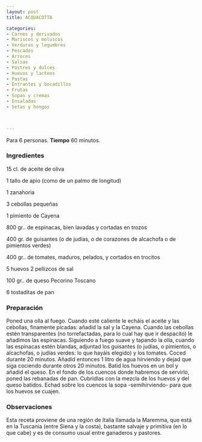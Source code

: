```yaml
---
layout: post
title: ACQUACOTTA

categories:
- Carnes y derivados
- Mariscos y moluscos
- Verduras y legumbres
- Pescados
- Arroces
- Salsas
- Postres y dulces
- Huevos y lacteos
- Pastas
- Entrantes y bocadillos
- Frutas
- Sopas y cremas
- Ensaladas
- Setas y hongos
 


---
```


Para 6 personas.
<b>Tiempo</b> 60 minutos.

<h3>Ingredientes</h3>

15 cl. de aceite de oliva

1 tallo de apio (como de un palmo de longitud)

1 zanahoria

3 cebollas pequeñas

1 pimiento de Cayena

800 gr.. de espinacas, bien lavadas y cortadas en trozos

400 gr. de guisantes (o de judías, o de corazones de alcachofa o de pimientos verdes)

400 gr.. de tomates, maduros, pelados, y cortados en trocitos

5 huevos 2 pellizcos de sal

100 gr.. de queso Pecorino Toscano

6 tostaditas de pan

<h3>Preparación</h3>

Poned una olla al fuego. Cuando esté caliente le echáis el aceite y las cebollas, finamente picadas: añadid la sal y la Cayena. Cuando las cebollas estén transparentes (no torrefactadas, para lo cual hay que ir despacito) le añadimos las espinacas. Siguiendo a fuego suave y tapando la olla, cuando las espinacas estén blandas, adjuntad los guisantes (o judías, o pimientos, o alcachofas, o judías verdes: lo que hayáis elegido) y los tomates. Coced durante 20 minutos. Añadid entonces 1 litro de agua hirviendo y dejad que siga cociendo durante otros 20 minutos. Batid los huevos en un bol y añadid el queso. En el fondo de los cuencos donde habremos de servirlo, poned las rebanadas de pan. Cubridlas con la mezcla de los huevos y del queso batidos. Echad sobre los cuencos la sopa -semihirviendo- para que los huevos se cuajen.

<h3>Observaciones</h3>

Esta receta proviene de una región de Italia llamada la Maremma, que está en la Tuscania (entre Siena y la costa), bastante salvaje y primitiva (en lo que cabe) y es de consumo usual entre ganaderos y pastores.

